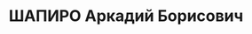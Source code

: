 ---
title: ШАПИРО Аркадий Борисович
description: "1905 г.р., место рождения: РСФСР, г. Псков, еврей, прож.: г. Свердловск,\
  \ работал: редакция газеты \"На смену!\", редактор. \n  Арестован 5 сентября 1937\
  \ г., осужден 13 января 1938 г. Расстрелян 13 января 1938 г."
---